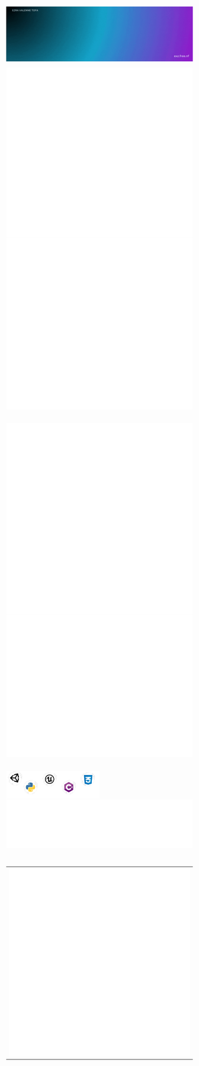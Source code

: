 ![Welcome GIF](./gif/Welcome.gif)
<div align="center" width="100%>
<div display="flex"><img src="./metrics/metrics-core.svg"><img src="./metrics/metrics-achievements.svg"></div>
<br>
<br>
<div display="flex"><img src="./metrics/metrics-isometric.svg"><img src="./metrics/metrics-community.svg"></div>
<br>
<br>
<div display="flex"><img src="./gif/Skill.png" width="50%"><img src="./metrics/metrics-languages.svg"></div>
<br>
<br>
<div>
<table>
  <tr>
    <td>
      <img src="./metrics/metrics-pagespeed.svg" width="100%">
    </td>
  </tr>
</table>
</div>
</div>
